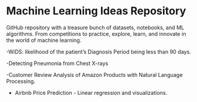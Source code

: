 # **Machine Learning Ideas Repository**
GitHub repository with a treasure bunch of datasets, notebooks, and ML algorithms. From competitions to practice, explore, learn, and innovate in the world of machine learning. 

-WiDS: likelihood of the patient’s Diagnosis Period being less than 90 days.

-Detecting Pneumonia from Chest X-rays

-Customer Review Analysis of Amazon Products with Natural Language Processing.

- Airbnb Price Prediction - Linear regression and visualizations.

